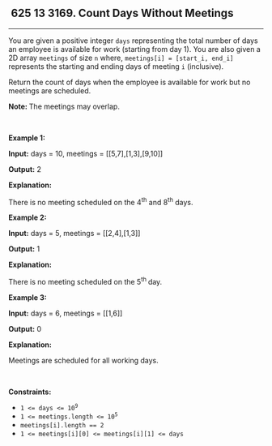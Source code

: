 <h2> 625 13
3169. Count Days Without Meetings</h2><hr><div><p>You are given a positive integer <code>days</code> representing the total number of days an employee is available for work (starting from day 1). You are also given a 2D array <code>meetings</code> of size <code>n</code> where, <code>meetings[i] = [start_i, end_i]</code> represents the starting and ending days of meeting <code>i</code> (inclusive).</p>

<p>Return the count of days when the employee is available for work but no meetings are scheduled.</p>

<p><strong>Note: </strong>The meetings may overlap.</p>

<p>&nbsp;</p>
<p><strong class="example">Example 1:</strong></p>

<div class="example-block">
<p><strong>Input:</strong> <span class="example-io">days = 10, meetings = [[5,7],[1,3],[9,10]]</span></p>

<p><strong>Output:</strong> <span class="example-io">2</span></p>

<p><strong>Explanation:</strong></p>

<p>There is no meeting scheduled on the 4<sup>th</sup> and 8<sup>th</sup> days.</p>
</div>

<p><strong class="example">Example 2:</strong></p>

<div class="example-block">
<p><strong>Input:</strong> <span class="example-io">days = 5, meetings = [[2,4],[1,3]]</span></p>

<p><strong>Output:</strong> <span class="example-io">1</span></p>

<p><strong>Explanation:</strong></p>

<p>There is no meeting scheduled on the 5<sup>th </sup>day.</p>
</div>

<p><strong class="example">Example 3:</strong></p>

<div class="example-block">
<p><strong>Input:</strong> <span class="example-io">days = 6, meetings = [[1,6]]</span></p>

<p><strong>Output:</strong> 0</p>

<p><strong>Explanation:</strong></p>

<p>Meetings are scheduled for all working days.</p>
</div>

<p>&nbsp;</p>
<p><strong>Constraints:</strong></p>

<ul>
	<li><code>1 &lt;= days &lt;= 10<sup>9</sup></code></li>
	<li><code>1 &lt;= meetings.length &lt;= 10<sup>5</sup></code></li>
	<li><code>meetings[i].length == 2</code></li>
	<li><code><font face="monospace">1 &lt;= meetings[i][0] &lt;= meetings[i][1] &lt;= days</font></code></li>
</ul>
</div>